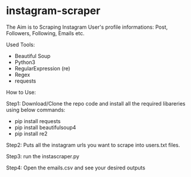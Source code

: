 # instagram-scraper
The Aim is to Scraping Instagram User's profile informations:
Post, Followers, Following, Emails etc.


Used Tools:
- Beautiful Soup
- Python3
- RegularExpression (re)
- Regex
- requests


How to Use:


Step1: Download/Clone the repo code and install all the required libareries using below commands:
- pip install requests
- pip install beautifulsoup4
- pip install re2

Step2: Puts all the instagram urls you want to scrape into users.txt files.

Step3: run the instascraper.py

Step4: Open the emails.csv and see your desired outputs
